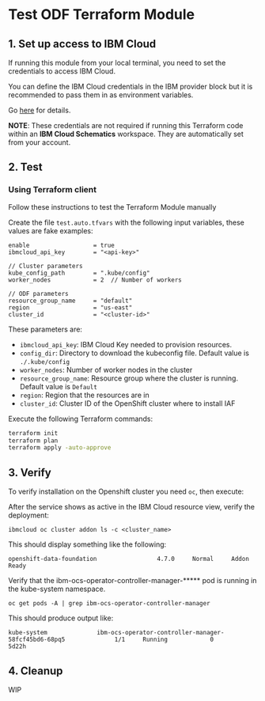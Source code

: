 # Test ODF Terraform Module

## 1. Set up access to IBM Cloud

If running this module from your local terminal, you need to set the credentials to access IBM Cloud.

You can define the IBM Cloud credentials in the IBM provider block but it is recommended to pass them in as environment variables.

Go [here](../../CREDENTIALS.md) for details.

**NOTE**: These credentials are not required if running this Terraform code within an **IBM Cloud Schematics** workspace. They are automatically set from your account.

## 2. Test

### Using Terraform client

Follow these instructions to test the Terraform Module manually

Create the file `test.auto.tfvars` with the following input variables, these values are fake examples:

```hcl
enable                  = true
ibmcloud_api_key        = "<api-key>"

// Cluster parameters
kube_config_path        = ".kube/config"
worker_nodes            = 2  // Number of workers

// ODF parameters
resource_group_name     = "default"
region                  = "us-east"
cluster_id              = "<cluster-id>"
```

These parameters are:

- `ibmcloud_api_key`: IBM Cloud Key needed to provision resources.
- `config_dir`: Directory to download the kubeconfig file. Default value is `./.kube/config`
- `worker_nodes`: Number of worker nodes in the cluster
- `resource_group_name`: Resource group where the cluster is running. Default value is `Default`
- `region`: Region that the resources are in
- `cluster_id`: Cluster ID of the OpenShift cluster where to install IAF

Execute the following Terraform commands:

```bash
terraform init
terraform plan
terraform apply -auto-approve
```

## 3. Verify

To verify installation on the Openshift cluster you need `oc`, then execute:

After the service shows as active in the IBM Cloud resource view, verify the deployment:

    ibmcloud oc cluster addon ls -c <cluster_name>

This should display something like the following:

    openshift-data-foundation                 4.7.0     Normal     Addon Ready

Verify that the ibm-ocs-operator-controller-manager-***** pod is running in the kube-system namespace.

    oc get pods -A | grep ibm-ocs-operator-controller-manager

This should produce output like:

    kube-system              ibm-ocs-operator-controller-manager-58fcf45bd6-68pq5              1/1     Running            0          5d22h

## 4. Cleanup

WIP
